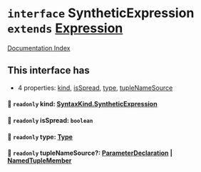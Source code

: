 # `interface` SyntheticExpression `extends` [Expression](../private.interface.Expression/README.md)

[Documentation Index](../README.md)

## This interface has

- 4 properties:
[kind](#-readonly-kind-syntaxkindsyntheticexpression),
[isSpread](#-readonly-isspread-boolean),
[type](#-readonly-type-type),
[tupleNameSource](#-readonly-tuplenamesource-parameterdeclaration--namedtuplemember)


#### 📄 `readonly` kind: [SyntaxKind.SyntheticExpression](../private.enum.SyntaxKind/README.md#syntheticexpression--237)



#### 📄 `readonly` isSpread: `boolean`



#### 📄 `readonly` type: [Type](../private.interface.Type/README.md)



#### 📄 `readonly` tupleNameSource?: [ParameterDeclaration](../private.interface.ParameterDeclaration/README.md) | [NamedTupleMember](../private.interface.NamedTupleMember/README.md)



